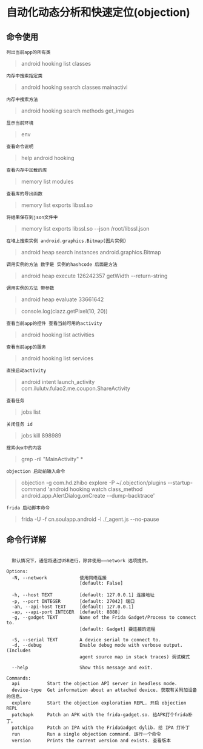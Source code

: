 # 自动化动态分析和快速定位(objection)

## 命令使用
    列出当前app的所有类
> android hooking list classes

    内存中搜索指定类
> android hooking search classes mainactivi

    内存中搜索方法
> android hooking search methods get_images

    显示当前环境
> env

    查看命令说明
> help android hooking
    
    查看内存中加载的库
> memory list modules

    查看库的导出函数
> memory list exports libssl.so

    将结果保存到json文件中
> memory list exports libssl.so --json /root/libssl.json

    在堆上搜索实例 android.graphics.Bitmap(图片实例)
> android heap search instances android.graphics.Bitmap

    调用实例的方法 数字是 实例的hashcode 后面是方法
> android heap execute 126242357 getWidth --return-string

    调用实例的方法 带参数
> android heap evaluate 33661642

> console.log(clazz.getPixel(10, 20))

    查看当前app的控件 查看当前可用的activity
> android hooking list activities

    查看当前app的服务
> android hooking list services

    直接启动activity
> android intent launch_activity com.ilulutv.fulao2.me.coupon.ShareActivity

    查看任务
> jobs list

    关闭任务 id
> jobs kill 898989

    搜索dex中的内容
> grep -ril "MainActivity" *

    objection 启动前输入命令
> objection -g com.hd.zhibo explore -P ~/.objection/plugins --startup-command 'android hooking watch class_method android.app.AlertDialog.onCreate --dump-backtrace'

    frida 启动脚本命令
> frida -U -f cn.soulapp.android -l ./_agent.js --no-pause
>

## 命令行详解
```

  默认情况下，通信将通过USB进行，除非使用——network 选项提供。

Options:
  -N, --network            使用网络连接
                           [default: False]

  -h, --host TEXT          [default: 127.0.0.1] 连接地址
  -p, --port INTEGER       [default: 27042] 端口
  -ah, --api-host TEXT     [default: 127.0.0.1]
  -ap, --api-port INTEGER  [default: 8888]
  -g, --gadget TEXT        Name of the Frida Gadget/Process to connect to.
                           [default: Gadget] 要连接的进程

  -S, --serial TEXT        A device serial to connect to.
  -d, --debug              Enable debug mode with verbose output. (Includes
                           agent source map in stack traces) 调试模式

  --help                   Show this message and exit.

Commands:
  api          Start the objection API server in headless mode.
  device-type  Get information about an attached device. 获取有关附加设备的信息。
  explore      Start the objection exploration REPL. 开启 objection REPL
  patchapk     Patch an APK with the frida-gadget.so. 给APK打个frida补丁。
  patchipa     Patch an IPA with the FridaGadget dylib. 给 IPA 打补丁
  run          Run a single objection command. 运行一个命令
  version      Prints the current version and exists. 查看版本
```
